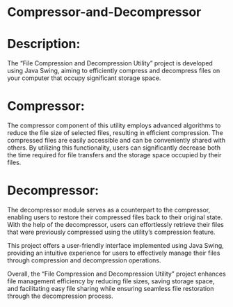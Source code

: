 # Compressor-and-Decompressor

# Description:
The “File Compression and Decompression Utility” project is developed using Java Swing, aiming to efficiently compress and decompress files on your computer that occupy significant storage space.

# Compressor:
The compressor component of this utility employs advanced algorithms to reduce the file size of selected files, resulting in efficient compression. The compressed files are easily accessible and can be conveniently shared with others. By utilizing this functionality, users can significantly decrease both the time required for file transfers and the storage space occupied by their files.

# Decompressor:
The decompressor module serves as a counterpart to the compressor, enabling users to restore their compressed files back to their original state. With the help of the decompressor, users can effortlessly retrieve their files that were previously compressed using the utility’s compression feature.

This project offers a user-friendly interface implemented using Java Swing, providing an intuitive experience for users to effectively manage their files through compression and decompression operations.

Overall, the “File Compression and Decompression Utility” project enhances file management efficiency by reducing file sizes, saving storage space, and facilitating easy file sharing while ensuring seamless file restoration through the decompression process.
